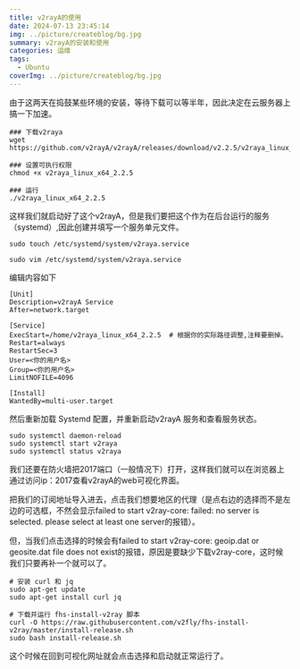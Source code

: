 ```yaml
---
title: v2rayA的使用
date: 2024-07-13 23:45:14
img: ../picture/createblog/bg.jpg
summary: v2rayA的安装和使用
categories: 运维
tags:
  - Ubuntu
coverImg: ../picture/createblog/bg.jpg
---
```


由于这两天在捣鼓某些环境的安装，等待下载可以等半年，因此决定在云服务器上搞一下加速。

```
### 下载v2raya
wget https://github.com/v2rayA/v2rayA/releases/download/v2.2.5/v2raya_linux_x64_2.2.5

### 设置可执行权限 
chmod +x v2raya_linux_x64_2.2.5

### 运行
./v2raya_linux_x64_2.2.5
```

这样我们就启动好了这个v2rayA，但是我们要把这个作为在后台运行的服务（systemd）,因此创建并填写一个服务单元文件。

```
sudo touch /etc/systemd/system/v2raya.service

sudo vim /etc/systemd/system/v2raya.service

```
编辑内容如下
```
[Unit]
Description=v2rayA Service
After=network.target

[Service]
ExecStart=/home/v2raya_linux_x64_2.2.5  # 根据你的实际路径调整,注释要删掉。
Restart=always
RestartSec=3
User=<你的用户名>
Group=<你的用户名>
LimitNOFILE=4096

[Install]
WantedBy=multi-user.target

```
然后重新加载 Systemd 配置，并重新启动v2rayA 服务和查看服务状态。
```
sudo systemctl daemon-reload
sudo systemctl start v2raya
sudo systemctl status v2raya

```
我们还要在防火墙把2017端口（一般情况下）打开，这样我们就可以在浏览器上通过访问ip：2017查看v2rayA的web可视化界面。

把我们的订阅地址导入进去，点击我们想要地区的代理（是点右边的选择而不是左边的可选框，不然会显示failed to start v2ray-core: failed: no server is selected. please select at least one server的报错）。

但，当我们点击选择的时候会有failed to start v2ray-core: geoip.dat or geosite.dat file does not exist的报错，原因是要缺少下载v2ray-core，这时候我们只要再补一个就可以了。
```
# 安装 curl 和 jq
sudo apt-get update
sudo apt-get install curl jq

# 下载并运行 fhs-install-v2ray 脚本
curl -O https://raw.githubusercontent.com/v2fly/fhs-install-v2ray/master/install-release.sh
sudo bash install-release.sh
```

这个时候在回到可视化网址就会点击选择和启动就正常运行了。